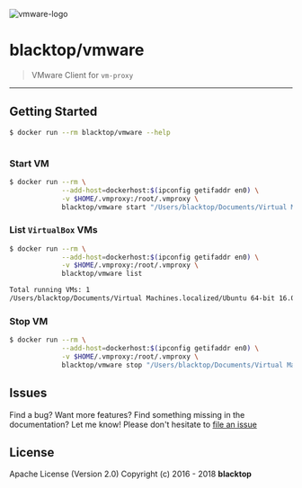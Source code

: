 ![vmware-logo](https://github.com/blacktop/vm-proxy/raw/master/docs/vmware-logo.png)

# blacktop/vmware

> VMware Client for `vm-proxy`

---

## Getting Started

```sh
$ docker run --rm blacktop/vmware --help
```

```

```

### Start VM

```sh
$ docker run --rm \
             --add-host=dockerhost:$(ipconfig getifaddr en0) \
             -v $HOME/.vmproxy:/root/.vmproxy \
             blacktop/vmware start "/Users/blacktop/Documents/Virtual Machines.localized/Ubuntu 64-bit 16.04.vmwarevm/Ubuntu 64-bit 16.04.vmx"
```

### List `VirtualBox` VMs

```sh
$ docker run --rm \
             --add-host=dockerhost:$(ipconfig getifaddr en0) \
             -v $HOME/.vmproxy:/root/.vmproxy \
             blacktop/vmware list
```

```sh
Total running VMs: 1
/Users/blacktop/Documents/Virtual Machines.localized/Ubuntu 64-bit 16.04.vmwarevm/Ubuntu 64-bit 16.04.vmx
```

### Stop VM

```sh
$ docker run --rm \
             --add-host=dockerhost:$(ipconfig getifaddr en0) \
             -v $HOME/.vmproxy:/root/.vmproxy \
             blacktop/vmware stop "/Users/blacktop/Documents/Virtual Machines.localized/Ubuntu 64-bit 16.04.vmwarevm/Ubuntu 64-bit 16.04.vmx"
```

## Issues

Find a bug? Want more features? Find something missing in the documentation? Let me know! Please don't hesitate to [file an issue](https://github.com/blacktop/vm-proxy/issues/new)

## License

Apache License (Version 2.0) Copyright (c) 2016 - 2018 **blacktop**
